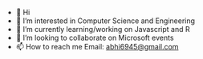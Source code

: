 - 👋 Hi
- 👀 I’m interested in Computer Science and Engineering
- 🌱 I’m currently learning/working on Javascript and R
- 💞️ I’m looking to collaborate on Microsoft events
- 📫 How to reach me
  Email: abhi6945@gmail.com

<!---
as4395/as4395 is a ✨ special ✨ repository because its `README.md` (this file) appears on your GitHub profile.
You can click the Preview link to take a look at your changes.
--->
